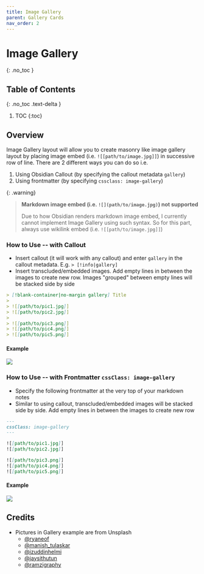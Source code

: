 ```yaml
---
title: Image Gallery
parent: Gallery Cards
nav_order: 2
---
```

# Image Gallery

{: .no_toc }

## Table of Contents

{: .no_toc .text-delta }

1. TOC
   {:toc}


## Overview

Image Gallery layout will allow you to create masonry like image gallery layout by placing image embed (i.e. `![[path/to/image.jpg]]`) in successive row of line. There are 2 different ways you can do so i.e.

1. Using Obsidian Callout (by specifying the callout metadata `gallery`)
2. Using frontmatter (by specifying `cssclass: image-gallery`)

{: .warning}
> **Markdown image embed (i.e. `![](path/to/image.jpg)`) not supported**
>
> Due to how Obsidian renders markdown image embed, I currently cannot implement Image Gallery using such syntax. So for this part, always use wikilink embed (i.e. `![[path/to/image.jpg]]`)

### How to Use -- with Callout

- Insert callout (it will work with any callout) and enter `gallery` in the callout metadata. E.g.  `> [!info|gallery]`
- Insert transcluded/embedded images. Add empty lines in between the images to create new row. Images "grouped" between empty lines will be stacked side by side

```markdown
> [!blank-container|no-margin gallery] Title
>
> ![[path/to/pic1.jpg]]
> ![[path/to/pic2.jpg]]
>
> ![[path/to/pic3.png]]
> ![[path/to/pic4.png]]
> ![[path/to/pic5.png]]

```

#### Example

![](https://raw.githubusercontent.com/efemkay/obsidian-modular-css-layout/main/docs/assets/gallery-callout-langkawi.png)


### How to Use -- with Frontmatter `cssClass: image-gallery`

- Specify the following frontmatter at the very top of your markdown notes
- Similar to using callout, transcluded/embedded images will be stacked side by side. Add empty lines in between the images to create new row

```markdown
---
cssClass: image-gallery
---

![[path/to/pic1.jpg]]
![[path/to/pic2.jpg]]

![[path/to/pic3.png]]
![[path/to/pic4.png]]
![[path/to/pic5.png]]

```

#### Example

![](https://raw.githubusercontent.com/efemkay/obsidian-modular-css-layout/main/docs/assets/gallery-cssclass-langkawi.png)


## Credits

- Pictures in Gallery example are from Unsplash
  - [@ryaneof](https://unsplash.com/photos/Jh_Xk8RQtG0)
  - [@manish_tulaskar](https://unsplash.com/photos/o0TRwfgXhdw)
  - [@izuddinhelmi](https://unsplash.com/photos/dIArrAUjQV0)
  - [@jaysithutun](https://unsplash.com/photos/0dF2fJjTHCw)
  - [@ramzigraphy](https://unsplash.com/photos/WeiERYmWIT4)
